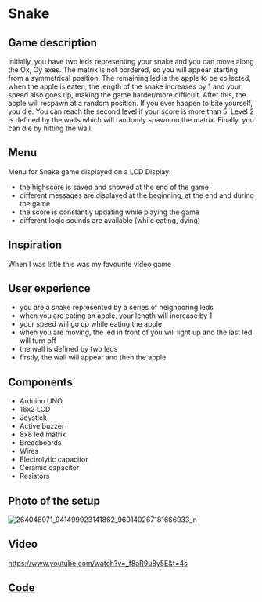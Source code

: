 # Snake

## Game description

Initially, you have two leds representing your snake and you can move along the Ox, Oy axes. The matrix is not bordered, so you will appear starting from a symmetrical position. The remaining led is the apple to be collected, when the apple is eaten, the length of the snake increases by 1 and your speed also goes up, making the game harder/more difficult. After this, the apple will respawn at a random position. If you ever happen to bite yourself, you die. You can reach the second level if your score is more than 5. Level 2 is defined by the walls which will randomly spawn on the matrix. Finally, you can die by hitting the wall.

## Menu

Menu for Snake game displayed on a LCD Display:
- the highscore is saved and showed at the end of the game
- different messages are displayed at the beginning, at the end and during the game
- the score is constantly updating while playing the game
- different logic sounds are available (while eating, dying) 

## Inspiration

When I was little this was my favourite video game

## User experience

- you are a snake represented by a series of neighboring leds
- when you are eating an apple, your length will increase by 1
- your speed will go up while eating the apple
- when you are moving, the led in front of you will light up and the last led will turn off
- the wall is defined by two leds
- firstly, the wall will appear and then the apple

## Components

- Arduino UNO
- 16x2 LCD
- Joystick
- Active buzzer
- 8x8 led matrix
- Breadboards
- Wires
- Electrolytic capacitor
- Ceramic capacitor
- Resistors

## Photo of the setup

![264048071_941499923141862_960140267181666933_n](https://user-images.githubusercontent.com/58784210/145245553-6788742a-30a5-4687-a1de-1009b11d0686.jpg)

## Video

https://www.youtube.com/watch?v=_f8aR9u8y5E&t=4s

## [Code](https://github.com/marianeacsu/Snake/tree/main/Code)

